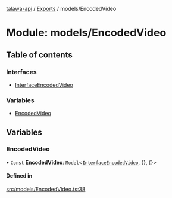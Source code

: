 [talawa-api](../README.md) / [Exports](../modules.md) / models/EncodedVideo

# Module: models/EncodedVideo

## Table of contents

### Interfaces

- [InterfaceEncodedVideo](../interfaces/models_EncodedVideo.InterfaceEncodedVideo.md)

### Variables

- [EncodedVideo](models_EncodedVideo.md#encodedvideo)

## Variables

### EncodedVideo

• `Const` **EncodedVideo**: `Model`\<[`InterfaceEncodedVideo`](../interfaces/models_EncodedVideo.InterfaceEncodedVideo.md), \{\}, \{\}\>

#### Defined in

[src/models/EncodedVideo.ts:38](https://github.com/PalisadoesFoundation/talawa-api/blob/b1dd6c9/src/models/EncodedVideo.ts#L38)
